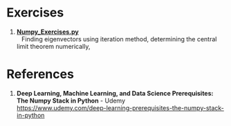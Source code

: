 # Exercises

1.  **[Numpy_Exercises.py](https://github.com/nkuhta/Numpy-Stack/blob/master/Scipy/Scipy.ipynb)**  
&ensp;  Finding eigenvectors using iteration method, determining the central limit theorem numerically,

 
#  References
1.  **Deep Learning, Machine Learning, and Data Science Prerequisites: The Numpy Stack in Python** - Udemy   
	https://www.udemy.com/deep-learning-prerequisites-the-numpy-stack-in-python
